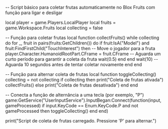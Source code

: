 -- Script básico para coletar frutas automaticamente no Blox Fruits com função para ligar e desligar

local player = game.Players.LocalPlayer
local fruits = game.Workspace.Fruits
local collecting = false

-- Função para coletar frutas
local function collectFruits()
    while collecting do
        for _, fruit in pairs(fruits:GetChildren()) do
            if fruit:IsA("Model") and fruit:FindFirstChild("TouchInterest") then
                -- Move o jogador para a fruta
                player.Character.HumanoidRootPart.CFrame = fruit.CFrame
                -- Aguarda um curto período para garantir a coleta da fruta
                wait(0.5)
            end
        end
        wait(10) -- Aguarda 10 segundos antes de tentar coletar novamente
    end
end

-- Função para alternar coleta de frutas
local function toggleCollecting()
    collecting = not collecting
    if collecting then
        print("Coleta de frutas ativada")
        collectFruits()
    else
        print("Coleta de frutas desativada")
    end
end

-- Conecta a função de alternância a uma tecla (por exemplo, "P")
game:GetService("UserInputService").InputBegan:Connect(function(input, gameProcessed)
    if input.KeyCode == Enum.KeyCode.P and not gameProcessed then
        toggleCollecting()
    end
end)

print("Script de coleta de frutas carregado. Pressione 'P' para alternar.")
